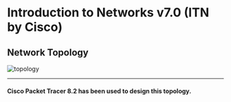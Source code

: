 # Introduction to Networks v7.0 (ITN by Cisco)
## Network Topology

![topology](https://user-images.githubusercontent.com/53222156/224938921-e879367c-178d-438f-b972-1d0031b61dae.png)

---

#### Cisco Packet Tracer 8.2 has been used to design this topology.

